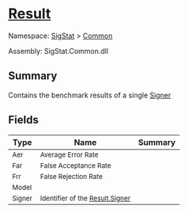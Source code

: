 # [Result](./Result.md)

Namespace: [SigStat]() > [Common](./README.md)

Assembly: SigStat.Common.dll

## Summary
Contains the benchmark results of a single [Signer](https://github.com/hargitomi97/sigstat/blob/master/docs/md/SigStat/Common/Signer.md)

## Fields

| Type | Name | Summary | 
| --- | --- | --- | 
| <sub>Aer</sub> | <sub>Average Error Rate</sub> |  | <br>
| <sub>Far</sub> | <sub>False Acceptance Rate</sub> |  | <br>
| <sub>Frr</sub> | <sub>False Rejection Rate</sub> |  | <br>
| <sub>Model</sub> | <sub></sub> |  | <br>
| <sub>Signer</sub> | <sub>Identifier of the [Result.Signer](https://github.com/hargitomi97/sigstat/blob/master/docs/md/SigStat/Common/Result.md)</sub> |  | <br>


